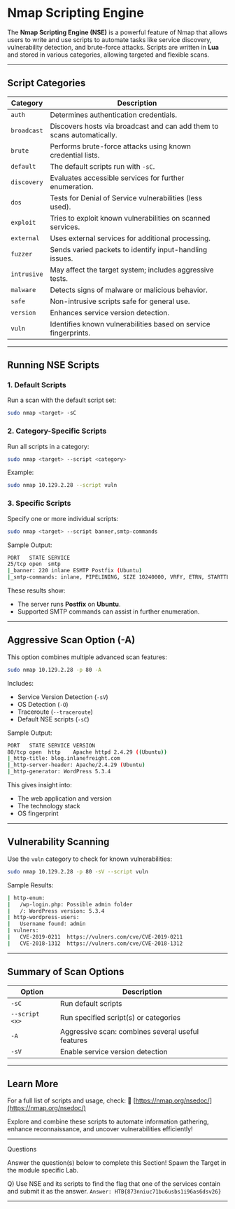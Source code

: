 # Nmap Scripting Engine

The **Nmap Scripting Engine (NSE)** is a powerful feature of Nmap that allows users to write and use scripts to automate tasks like service discovery, vulnerability detection, and brute-force attacks. Scripts are written in **Lua** and stored in various categories, allowing targeted and flexible scans.

---

## Script Categories

| Category    | Description                                                            |
| ----------- | ---------------------------------------------------------------------- |
| `auth`      | Determines authentication credentials.                                 |
| `broadcast` | Discovers hosts via broadcast and can add them to scans automatically. |
| `brute`     | Performs brute-force attacks using known credential lists.             |
| `default`   | The default scripts run with `-sC`.                                    |
| `discovery` | Evaluates accessible services for further enumeration.                 |
| `dos`       | Tests for Denial of Service vulnerabilities (less used).               |
| `exploit`   | Tries to exploit known vulnerabilities on scanned services.            |
| `external`  | Uses external services for additional processing.                      |
| `fuzzer`    | Sends varied packets to identify input-handling issues.                |
| `intrusive` | May affect the target system; includes aggressive tests.               |
| `malware`   | Detects signs of malware or malicious behavior.                        |
| `safe`      | Non-intrusive scripts safe for general use.                            |
| `version`   | Enhances service version detection.                                    |
| `vuln`      | Identifies known vulnerabilities based on service fingerprints.        |

---

## Running NSE Scripts

### 1. Default Scripts

Run a scan with the default script set:

```bash
sudo nmap <target> -sC
```

### 2. Category-Specific Scripts

Run all scripts in a category:

```bash
sudo nmap <target> --script <category>
```

Example:

```bash
sudo nmap 10.129.2.28 --script vuln
```

### 3. Specific Scripts

Specify one or more individual scripts:

```bash
sudo nmap <target> --script banner,smtp-commands
```

Sample Output:

```bash
PORT   STATE SERVICE
25/tcp open  smtp
|_banner: 220 inlane ESMTP Postfix (Ubuntu)
|_smtp-commands: inlane, PIPELINING, SIZE 10240000, VRFY, ETRN, STARTTLS, ENHANCEDSTATUSCODES, 8BITMIME, DSN, SMTPUTF8,
```

These results show:

* The server runs **Postfix** on **Ubuntu**.
* Supported SMTP commands can assist in further enumeration.

---

## Aggressive Scan Option (-A)

This option combines multiple advanced scan features:

```bash
sudo nmap 10.129.2.28 -p 80 -A
```

Includes:

* Service Version Detection (`-sV`)
* OS Detection (`-O`)
* Traceroute (`--traceroute`)
* Default NSE scripts (`-sC`)

Sample Output:

```bash
PORT   STATE SERVICE VERSION
80/tcp open  http    Apache httpd 2.4.29 ((Ubuntu))
|_http-title: blog.inlanefreight.com
|_http-server-header: Apache/2.4.29 (Ubuntu)
|_http-generator: WordPress 5.3.4
```

This gives insight into:

* The web application and version
* The technology stack
* OS fingerprint

---

## Vulnerability Scanning

Use the `vuln` category to check for known vulnerabilities:

```bash
sudo nmap 10.129.2.28 -p 80 -sV --script vuln
```

Sample Results:

```bash
| http-enum:
|   /wp-login.php: Possible admin folder
|   /: WordPress version: 5.3.4
| http-wordpress-users:
|   Username found: admin
| vulners:
|   CVE-2019-0211  https://vulners.com/cve/CVE-2019-0211
|   CVE-2018-1312  https://vulners.com/cve/CVE-2018-1312
```

---

## Summary of Scan Options

| Option         | Description                                       |
| -------------- | ------------------------------------------------- |
| `-sC`          | Run default scripts                               |
| `--script <x>` | Run specified script(s) or categories             |
| `-A`           | Aggressive scan: combines several useful features |
| `-sV`          | Enable service version detection                  |

---

## Learn More

For a full list of scripts and usage, check:
🔗 [https://nmap.org/nsedoc/](https://nmap.org/nsedoc/)

Explore and combine these scripts to automate information gathering, enhance reconnaissance, and uncover vulnerabilities efficiently!

---
Questions

Answer the question(s) below to complete this Section!
Spawn the Target in the module specific Lab.

Q) Use NSE and its scripts to find the flag that one of the services contain and submit it as the answer.
`Answer: HTB{873nniuc71bu6usbs1i96as6dsv26}`

---
